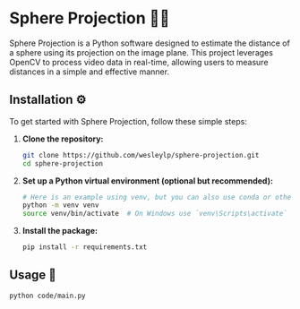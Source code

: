 # Sphere Projection :large_blue_circle::straight_ruler:

Sphere Projection is a Python software designed to estimate the distance of a sphere using  its projection on the image plane. This project leverages OpenCV to process video data in real-time, allowing users to measure distances in a simple and effective manner.

## Installation :gear:

To get started with Sphere Projection, follow these simple steps:

1. **Clone the repository:**
   ```bash
   git clone https://github.com/wesleylp/sphere-projection.git
   cd sphere-projection
   ```
2. **Set up a Python virtual environment (optional but recommended):**
   ```bash
   # Here is an example using venv, but you can also use conda or other.
   python -m venv venv
   source venv/bin/activate  # On Windows use `venv\Scripts\activate`
   ```
3. **Install the package:**
   ```bash
   pip install -r requirements.txt
   ```

## Usage :rocket:
<!-- 1. **Running:** -->
   ```bash
   python code/main.py
   ```


